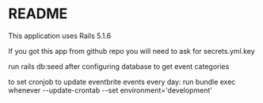 # README

This application uses Rails 5.1.6

If you got this app from github repo you will need to ask for secrets.yml.key

run rails db:seed after configuring database to get event categories

to set cronjob to update eventbrite events every day:
run bundle exec whenever --update-crontab --set environment='development'

